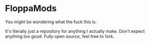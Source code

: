 # FloppaMods

You might be wondering what the fuck this is.

It's literally just a repository for anything I actually make.
Don't expect anything too good.
Fully open source, feel free to fork.

